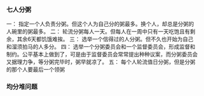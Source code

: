 
### 七人分粥

一： 指定一个人负责分粥。但这个人为自己分的粥最多。换个人，却总是分粥的人碗里的粥最多。
二： 轮流分粥每人一天。但每人在一周中只有一天吃饱且有剩余，其余6天都饥饿难挨。
三： 选举一个信得过的人分粥。但不久也开始为自己和溜须拍马的人多分。 
四： 选举一个分粥委员会和一个监督委员会，形成监督和制约。公平基本上做到了，可是由于监督委员会常常提出种种议案，而分粥委员会又据理力争，等分粥完毕时，粥早就凉了。 
五： 每个人轮流值日分粥，但是分粥的那个人要最后一个领粥

### 均分堆问题